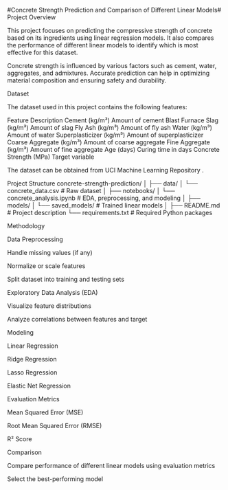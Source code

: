 #Concrete Strength Prediction and Comparison of Different Linear Models#
Project Overview

This project focuses on predicting the compressive strength of concrete based on its ingredients using linear regression models. It also compares the performance of different linear models to identify which is most effective for this dataset.

Concrete strength is influenced by various factors such as cement, water, aggregates, and admixtures. Accurate prediction can help in optimizing material composition and ensuring safety and durability.

Dataset

The dataset used in this project contains the following features:

Feature	Description
Cement (kg/m³)	Amount of cement
Blast Furnace Slag (kg/m³)	Amount of slag
Fly Ash (kg/m³)	Amount of fly ash
Water (kg/m³)	Amount of water
Superplasticizer (kg/m³)	Amount of superplasticizer
Coarse Aggregate (kg/m³)	Amount of coarse aggregate
Fine Aggregate (kg/m³)	Amount of fine aggregate
Age (days)	Curing time in days
Concrete Strength (MPa)	Target variable

The dataset can be obtained from UCI Machine Learning Repository
.

Project Structure
concrete-strength-prediction/
│
├── data/
│   └── concrete_data.csv       # Raw dataset
│
├── notebooks/
│   └── concrete_analysis.ipynb # EDA, preprocessing, and modeling
│
├── models/
│   └── saved_models/           # Trained linear models
│
├── README.md                   # Project description
└── requirements.txt            # Required Python packages

Methodology

Data Preprocessing

Handle missing values (if any)

Normalize or scale features

Split dataset into training and testing sets

Exploratory Data Analysis (EDA)

Visualize feature distributions

Analyze correlations between features and target

Modeling

Linear Regression

Ridge Regression

Lasso Regression

Elastic Net Regression

Evaluation Metrics

Mean Squared Error (MSE)

Root Mean Squared Error (RMSE)

R² Score

Comparison

Compare performance of different linear models using evaluation metrics

Select the best-performing model
